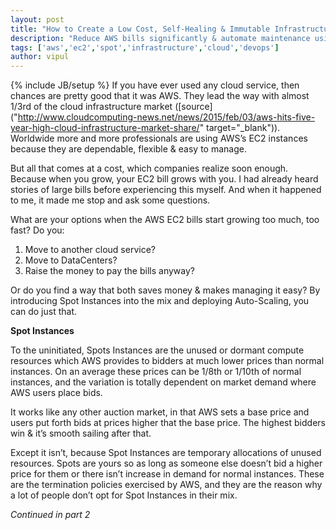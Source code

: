 ```yaml
---
layout: post
title: "How to Create a Low Cost, Self-Healing & Immutable Infrastructure using AWS EC2 Spot Instances [Part 1]"
description: "Reduce AWS bills significantly & automate maintenance using Auto-Scaling"
tags: ['aws','ec2','spot','infrastructure','cloud','devops']
author: vipul
---
```

{% include JB/setup %}
If you have ever used any cloud service, then chances are pretty good that it was AWS. They lead the way with almost 1/3rd of the cloud infrastructure market ([source]("http://www.cloudcomputing-news.net/news/2015/feb/03/aws-hits-five-year-high-cloud-infrastructure-market-share/" target="_blank")). Worldwide more and more professionals are using AWS’s EC2 instances because they are dependable, flexible & easy to manage.

But all that comes at a cost, which companies realize soon enough. Because when you grow, your EC2 bill grows with you. I had already heard stories of large bills before experiencing this myself. And when it happened to me, it made me stop and ask some questions.

What are your options when the AWS EC2 bills start growing too much, too fast? Do you: 
1. Move to another cloud service?
1. Move to DataCenters? 
1. Raise the money to pay the bills anyway?

Or do you find a way that both saves money & makes managing it easy? By introducing Spot Instances into the mix and deploying Auto-Scaling, you can do just that.

**Spot Instances**

To the uninitiated, Spots Instances are the unused or dormant compute resources which AWS provides to bidders at much lower prices than normal instances. On an average these prices can be 1/8th or 1/10th of normal instances, and the variation is totally dependent on market demand where AWS users place bids.

It works like any other auction market, in that AWS sets a base price and users put forth bids at prices higher that the base price. The highest bidders win & it’s smooth sailing after that.

Except it isn’t, because Spot Instances are temporary allocations of unused resources. Spots are yours so as long as someone else doesn’t bid a higher price for them or there isn’t increase in demand for normal instances. These are the termination policies exercised by AWS, and they are the reason why a lot of people don’t opt for Spot Instances in their mix. 

*Continued in part 2*
